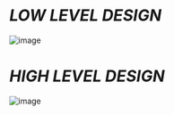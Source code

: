 # ***LOW LEVEL DESIGN***
![image](https://www.researchgate.net/profile/Zain-Mumtaz/publication/330916625/figure/fig6/AS:723482551795714@1549503090544/The-flow-diagram-to-control-robot-car-with-mobile-application.jpg)

# ***HIGH LEVEL DESIGN***

![image](http://fab.cba.mit.edu/classes/865.15/people/tomo.masuda/rapid%20prototyping%20-%20feedback%20control.resources/D3E8CB5A-78F3-4F9C-8D12-019F61D144A3.png)
